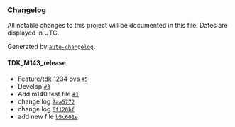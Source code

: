 ### Changelog

All notable changes to this project will be documented in this file. Dates are displayed in UTC.

Generated by [`auto-changelog`](https://github.com/CookPete/auto-changelog).

#### TDK_M143_release

- Feature/tdk 1234 pvs [`#5`](https://github.com/ElzaJose/TDK_GitFlow/pull/5)
- Develop [`#3`](https://github.com/ElzaJose/TDK_GitFlow/pull/3)
- Add m140 test file [`#1`](https://github.com/ElzaJose/TDK_GitFlow/pull/1)
- change log [`7aa5772`](https://github.com/ElzaJose/TDK_GitFlow/commit/7aa5772822b3cd67c4f80d06b957439879876da8)
- change log [`6f120bf`](https://github.com/ElzaJose/TDK_GitFlow/commit/6f120bfb5473be03621c4c4eec6bd8d8cebf2d5c)
- add new file [`b5c601e`](https://github.com/ElzaJose/TDK_GitFlow/commit/b5c601ebb2050c3420ac12469595cb9c8ac89c91)

